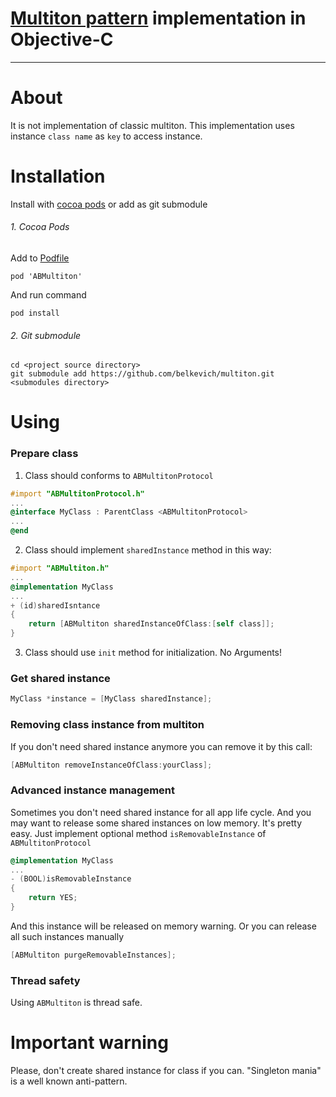 [Multiton pattern](http://en.wikipedia.org/wiki/Multiton_pattern) implementation in Objective-C
========
---
# About
It is not implementation of classic multiton. This implementation uses instance `class name` as `key` to access instance.

# Installation

Install with [cocoa pods](http://cocoapods.org/) or add as git submodule

###### 1. Cocoa Pods
Add to [Podfile](https://github.com/CocoaPods/CocoaPods/wiki/A-Podfile)
```
pod 'ABMultiton'
```

And run command
```
pod install
```

###### 2. Git submodule
```
cd <project source directory>
git submodule add https://github.com/belkevich/multiton.git <submodules directory>
```

# Using

### Prepare class

1. Class should conforms to `ABMultitonProtocol`
```objective-c
#import "ABMultitonProtocol.h"
...
@interface MyClass : ParentClass <ABMultitonProtocol>
...
@end
```

2. Class should implement `sharedInstance` method in this way:
```objective-c
#import "ABMultiton.h"
...
@implementation MyClass
...
+ (id)sharedIsntance
{
    return [ABMultiton sharedInstanceOfClass:[self class]];
}
```

3. Class should use `init` method for initialization. No Arguments!

### Get shared instance

```objective-c
MyClass *instance = [MyClass sharedInstance];
```

### Removing class instance from multiton

If you don't need shared instance anymore you can remove it by this call:
```objective-c
[ABMultiton removeInstanceOfClass:yourClass];
```

### Advanced instance management

Sometimes you don't need shared instance for all app life cycle.
And you may want to release some shared instances on low memory.
It's pretty easy. Just implement optional method `isRemovableInstance`
of `ABMultitonProtocol`
```objective-c
@implementation MyClass
...
- (BOOL)isRemovableInstance
{
    return YES;
}
```
And this instance will be released on memory warning.
Or you can release all such instances manually
```objective-c
[ABMultiton purgeRemovableInstances];
```

### Thread safety

Using `ABMultiton` is thread safe.

# Important warning

Please, don't create shared instance for class if you can.
"Singleton mania" is a well known anti-pattern.
